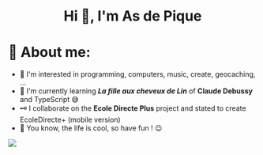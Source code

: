<h1 align="center">Hi 👋, I'm As de Pique</h1>

# 💎 About me:
- 👀 I'm interested in programming, computers, music, create, geocaching, ...
- 🌱 I'm currently learning _**La fille aux cheveux de Lin**_ of **Claude Debussy** and TypeScript 😅
- 🗝️ I collaborate on the **Ecole Directe Plus** project and stated to create EcoleDirecte+ (mobile version)
- 💖 You know, the life is cool, so have fun ! 😉

[![](https://visitcount.itsvg.in/api?id=as2pick&label=Views&color=3&icon=8&pretty=false)](https://visitcount.itsvg.in)
